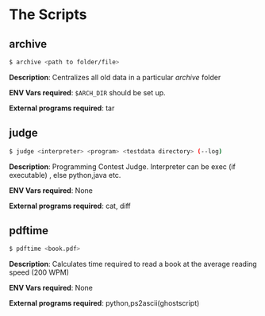 # The Scripts

## archive
```sh
$ archive <path to folder/file>
```
**Description**: Centralizes all old data in a particular *archive* folder

**ENV Vars required**: `$ARCH_DIR` should be set up.

**External programs required**: tar


## judge
```sh
$ judge <interpreter> <program> <testdata directory> (--log)
```
**Description**: Programming Contest Judge. Interpreter can be exec (if executable) , else python,java etc.

**ENV Vars required**:  None

**External programs required**: cat, diff


## pdftime
```sh
$ pdftime <book.pdf>
```
**Description**: Calculates time required to read a book at the average reading speed (200 WPM)

**ENV Vars required**:  None

**External programs required**: python,ps2ascii(ghostscript)
